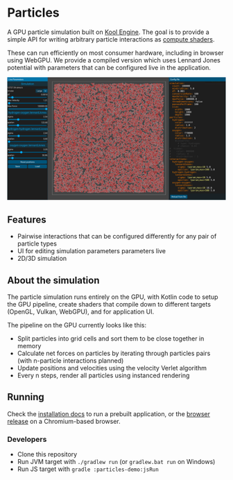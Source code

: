 # Particles

A GPU particle simulation built on [Kool Engine](https://github.com/kool-engine/kool).
The goal is to provide a simple API for writing arbitrary particle interactions as [compute shaders](https://learnopengl.com/Guest-Articles/2022/Compute-Shaders/Introduction).

These can run efficiently on most consumer hardware, including in browser using WebGPU.
We provide a compiled version which uses Lennard Jones potential with parameters that can be configured live in the application.

![Application screenshot](assets/application.webp)

## Features

- Pairwise interactions that can be configured differently for any pair of particle types
- UI for editing simulation parameters parameters live
- 2D/3D simulation

## About the simulation

The particle simulation runs entirely on the GPU, with Kotlin code to setup the GPU pipeline,
create shaders that compile down to different targets (OpenGL, Vulkan, WebGPU), and for application UI.

The pipeline on the GPU currently looks like this:

- Split particles into grid cells and sort them to be close together in memory
- Calculate net forces on particles by iterating through particles pairs (with n-particle interactions planned)
- Update positions and velocities using the velocity Verlet algorithm
- Every n steps, render all particles using instanced rendering

## Running

Check the [installation docs](https://particles.dvyy.me/docs/installation.html) to run a prebuilt application, or the [browser release](https://particles.dvyy.me) on a Chromium-based browser.

### Developers

- Clone this repository
- Run JVM target with `./gradlew run` (or `gradlew.bat run` on Windows)
- Run JS target with `gradle :particles-demo:jsRun`
